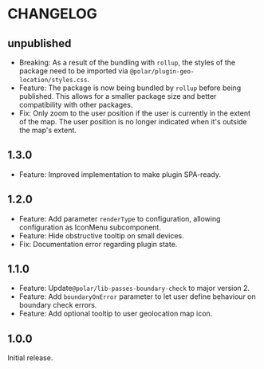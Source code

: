 # CHANGELOG

## unpublished

- Breaking: As a result of the bundling with `rollup`, the styles of the package need to be imported via `@polar/plugin-geo-location/styles.css`.
- Feature: The package is now being bundled by `rollup` before being published. This allows for a smaller package size and better compatibility with other packages.
- Fix: Only zoom to the user position if the user is currently in the extent of the map. The user position is no longer indicated when it's outside the map's extent.

## 1.3.0

- Feature: Improved implementation to make plugin SPA-ready.

## 1.2.0

- Feature: Add parameter `renderType` to configuration, allowing configuration as IconMenu subcomponent.
- Feature: Hide obstructive tooltip on small devices.
- Fix: Documentation error regarding plugin state.

## 1.1.0

- Feature: Update`@polar/lib-passes-boundary-check` to major version 2.
- Feature: Add `boundaryOnError` parameter to let user define behaviour on boundary check errors.
- Feature: Add optional tooltip to user geolocation map icon.

## 1.0.0

Initial release.
